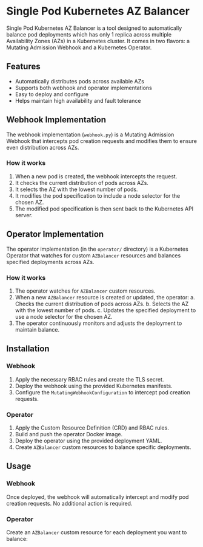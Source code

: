 # Single Pod Kubernetes AZ Balancer

Single Pod Kubernetes AZ Balancer is a tool designed to automatically balance pod deployments which has only 1 replica across multiple Availability Zones (AZs) in a Kubernetes cluster. It comes in two flavors: a Mutating Admission Webhook and a Kubernetes Operator.

## Features

- Automatically distributes pods across available AZs
- Supports both webhook and operator implementations
- Easy to deploy and configure
- Helps maintain high availability and fault tolerance

## Webhook Implementation

The webhook implementation (`webhook.py`) is a Mutating Admission Webhook that intercepts pod creation requests and modifies them to ensure even distribution across AZs.

### How it works

1. When a new pod is created, the webhook intercepts the request.
2. It checks the current distribution of pods across AZs.
3. It selects the AZ with the lowest number of pods.
4. It modifies the pod specification to include a node selector for the chosen AZ.
5. The modified pod specification is then sent back to the Kubernetes API server.

## Operator Implementation

The operator implementation (in the `operator/` directory) is a Kubernetes Operator that watches for custom `AZBalancer` resources and balances specified deployments across AZs.

### How it works

1. The operator watches for `AZBalancer` custom resources.
2. When a new `AZBalancer` resource is created or updated, the operator:
   a. Checks the current distribution of pods across AZs.
   b. Selects the AZ with the lowest number of pods.
   c. Updates the specified deployment to use a node selector for the chosen AZ.
3. The operator continuously monitors and adjusts the deployment to maintain balance.

## Installation

### Webhook

1. Apply the necessary RBAC rules and create the TLS secret.
2. Deploy the webhook using the provided Kubernetes manifests.
3. Configure the `MutatingWebhookConfiguration` to intercept pod creation requests.

### Operator

1. Apply the Custom Resource Definition (CRD) and RBAC rules.
2. Build and push the operator Docker image.
3. Deploy the operator using the provided deployment YAML.
4. Create `AZBalancer` custom resources to balance specific deployments.

## Usage

### Webhook

Once deployed, the webhook will automatically intercept and modify pod creation requests. No additional action is required.

### Operator

Create an `AZBalancer` custom resource for each deployment you want to balance:

